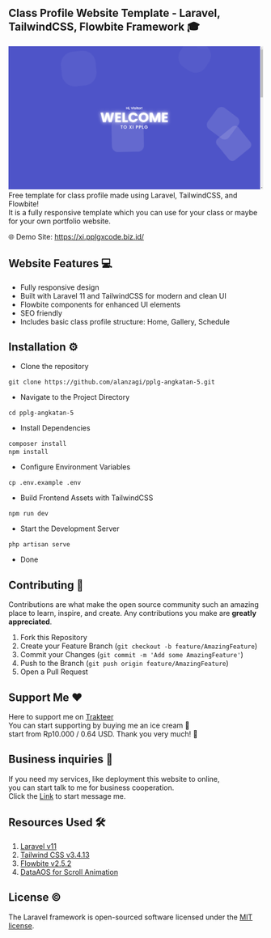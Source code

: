 ## Class Profile Website Template - Laravel, TailwindCSS, Flowbite Framework 🎓  
![Project Showcase](./public/images/showcase.png)
Free template for class profile made using Laravel, TailwindCSS, and Flowbite!  
It is a fully responsive template which you can use for your class or maybe for your own portfolio website.

🌐 Demo Site: https://xi.pplgxcode.biz.id/

## Website Features 💻
- Fully responsive design
- Built with Laravel 11 and TailwindCSS for modern and clean UI
- Flowbite components for enhanced UI elements
- SEO friendly
- Includes basic class profile structure: Home, Gallery, Schedule

## Installation ⚙️
- Clone the repository
```
git clone https://github.com/alanzagi/pplg-angkatan-5.git
```
- Navigate to the Project Directory
```
cd pplg-angkatan-5
```
- Install Dependencies
```
composer install
npm install
```
- Configure Environment Variables
```
cp .env.example .env
```
- Build Frontend Assets with TailwindCSS
```
npm run dev
```
- Start the Development Server
```
php artisan serve
```
- Done

## Contributing 🤝
Contributions are what make the open source community such an amazing place to learn, inspire, and create. Any contributions you make are **greatly appreciated**.
1. Fork this Repository
2. Create your Feature Branch (`git checkout -b feature/AmazingFeature`)
3. Commit your Changes (`git commit -m 'Add some AmazingFeature'`)
4. Push to the Branch (`git push origin feature/AmazingFeature`)
5. Open a Pull Request

## Support Me ❤️
Here to support me on [Trakteer](https://trakteer.id/alan_zagi)  
You can start supporting by buying me an ice cream 🍦  
start from Rp10.000 / 0.64 USD. Thank you very much! 🙏

## Business inquiries 💼
If you need my services, like deployment this website to online,  
you can start talk to me for business cooperation.  
Click the [Link](https://linktr.ee/alanzagi) to start message me.

## Resources Used 🛠️
1. [Laravel v11](https://laravel.com/docs/11.x)
2. [Tailwind CSS v3.4.13](https://tailwindcss.com/docs/installation)
3. [Flowbite v2.5.2](https://flowbite.com/docs/getting-started/introduction/)
4. [DataAOS for Scroll Animation](https://github.com/michalsnik/aos)

## License ©️
The Laravel framework is open-sourced software licensed under the [MIT license](https://opensource.org/licenses/MIT).
